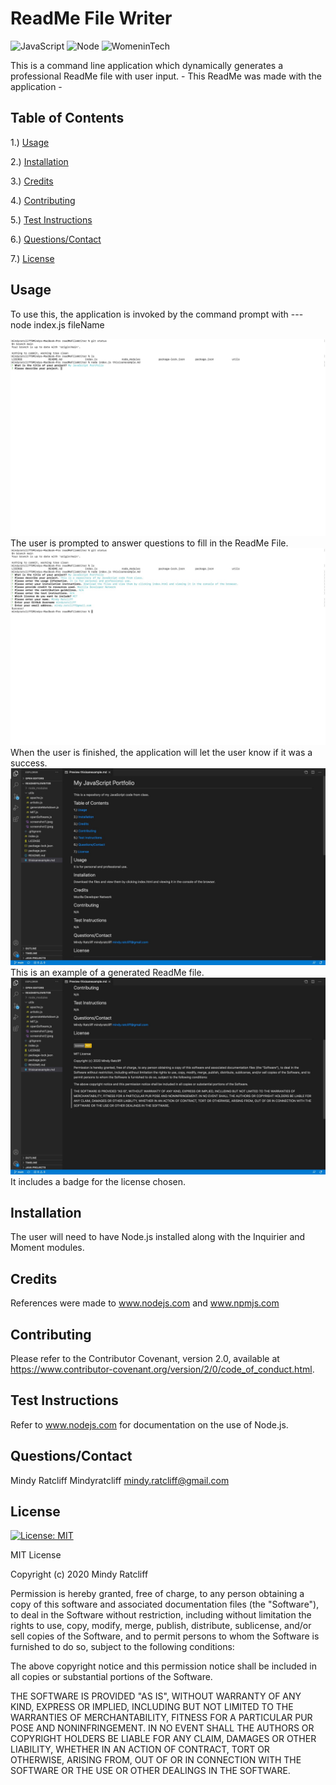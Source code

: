 # ReadMe File Writer
 
 ![JavaScript](https://img.shields.io/github/languages/top/Mindyratcliff/readMeFileWriter) ![Node](https://img.shields.io/badge/-nodejs-green) ![WomeninTech](https://img.shields.io/badge/womanmade-100%25-ff69b4)

 

This is a command line application which dynamically generates a professional ReadMe file with user input. - This ReadMe was made with the application - 

## Table of Contents
1.) [Usage](#usage)

2.) [Installation](#installation)

3.) [Credits](#credits)

4.) [Contributing](#contributing)

5.) [Test Instructions](#test-instructions)

6.) [Questions/Contact](#questions/contact)

7.) [License](#license)

## Usage
To use this, the application is invoked by the command prompt with --- node index.js fileName 

![ScreenShot1](https://github.com/Mindyratcliff/readMeFileWriter/blob/main/utils/screenshot1.jpeg)
The user is prompted to answer questions to fill in the ReadMe File.
![ScreenShot2](https://github.com/Mindyratcliff/readMeFileWriter/blob/main/utils/screenshot2.jpeg)
When the user is finished, the application will let the user know if it was a success.
![ExampleReadMe](https://github.com/Mindyratcliff/readMeFileWriter/blob/main/utils/examplereadme1.jpeg)
This is an example of a generated ReadMe file.
![ExampleReadMe2](https://github.com/Mindyratcliff/readMeFileWriter/blob/main/utils/examplereadme2.jpeg)
It includes a badge for the license chosen.


## Installation 
The user will need to have Node.js installed along with the Inquirier and Moment modules. 

## Credits
References were made to www.nodejs.com and www.npmjs.com

## Contributing 
Please refer to the Contributor Covenant, version 2.0, available at https://www.contributor-covenant.org/version/2/0/code_of_conduct.html.

## Test Instructions 
Refer to www.nodejs.com for documentation on the use of Node.js.

## Questions/Contact 
Mindy Ratcliff
Mindyratcliff
mindy.ratcliff@gmail.com

## License
[![License: MIT](https://img.shields.io/badge/License-MIT-yellow.svg)](https://opensource.org/licenses/MIT) 

MIT License

Copyright (c) 2020 Mindy Ratcliff

Permission is hereby granted, free of charge, to any person obtaining a copy
of this software and associated documentation files (the "Software"), to deal
in the Software without restriction, including without limitation the rights
to use, copy, modify, merge, publish, distribute, sublicense, and/or sell
copies of the Software, and to permit persons to whom the Software is
furnished to do so, subject to the following conditions:

The above copyright notice and this permission notice shall be included in all
copies or substantial portions of the Software.

THE SOFTWARE IS PROVIDED "AS IS", WITHOUT WARRANTY OF ANY KIND, EXPRESS OR
IMPLIED, INCLUDING BUT NOT LIMITED TO THE WARRANTIES OF MERCHANTABILITY,
FITNESS FOR A PARTICULAR PUR
POSE AND NONINFRINGEMENT. IN NO EVENT SHALL THE
AUTHORS OR COPYRIGHT HOLDERS BE LIABLE FOR ANY CLAIM, DAMAGES OR OTHER
LIABILITY, WHETHER IN AN ACTION OF CONTRACT, TORT OR OTHERWISE, ARISING FROM,
OUT OF OR IN CONNECTION WITH THE SOFTWARE OR THE USE OR OTHER DEALINGS IN THE
SOFTWARE.






